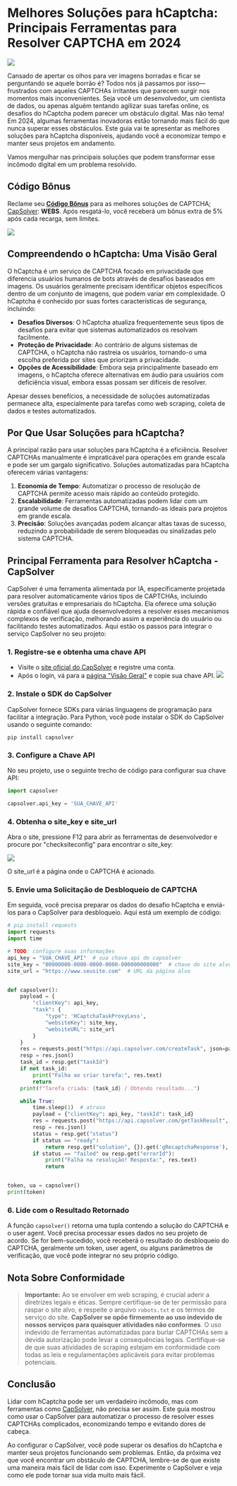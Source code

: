 # Melhores Soluções para hCaptcha: Principais Ferramentas para Resolver CAPTCHA em 2024

![](https://assets.capsolver.com/prod/images/post/2024-08-13/ae9ff0b6-2251-4512-8f4a-3de162594a71.png)


Cansado de apertar os olhos para ver imagens borradas e ficar se perguntando se aquele borrão é? Todos nós já passamos por isso—frustrados com aqueles CAPTCHAs irritantes que parecem surgir nos momentos mais inconvenientes. Seja você um desenvolvedor, um cientista de dados, ou apenas alguém tentando agilizar suas tarefas online, os desafios do hCaptcha podem parecer um obstáculo digital. Mas não tema! Em 2024, algumas ferramentas inovadoras estão tornando mais fácil do que nunca superar esses obstáculos. Este guia vai te apresentar as melhores soluções para hCaptcha disponíveis, ajudando você a economizar tempo e manter seus projetos em andamento.

Vamos mergulhar nas principais soluções que podem transformar esse incômodo digital em um problema resolvido.

## Código Bônus

Reclame seu <u>**Código Bônus**</u> para as melhores soluções de CAPTCHA; [CapSolver](https://www.capsolver.com/?utm_source=official&utm_medium=blog&utm_campaign=hcaptcha): **WEBS**. Após resgatá-lo, você receberá um bônus extra de 5% após cada recarga, sem limites.

![](https://assets.capsolver.com/prod/images/post/2024-03-29/fbc29472-886c-45b2-9eb2-2b307f6d9700.png)

## Compreendendo o hCaptcha: Uma Visão Geral
O hCaptcha é um serviço de CAPTCHA focado em privacidade que diferencia usuários humanos de bots através de desafios baseados em imagens. Os usuários geralmente precisam identificar objetos específicos dentro de um conjunto de imagens, que podem variar em complexidade. O hCaptcha é conhecido por suas fortes características de segurança, incluindo:

- **Desafios Diversos**: O hCaptcha atualiza frequentemente seus tipos de desafios para evitar que sistemas automatizados os resolvam facilmente.
- **Proteção de Privacidade**: Ao contrário de alguns sistemas de CAPTCHA, o hCaptcha não rastreia os usuários, tornando-o uma escolha preferida por sites que priorizam a privacidade.
- **Opções de Acessibilidade**: Embora seja principalmente baseado em imagens, o hCaptcha oferece alternativas em áudio para usuários com deficiência visual, embora essas possam ser difíceis de resolver.

Apesar desses benefícios, a necessidade de soluções automatizadas permanece alta, especialmente para tarefas como web scraping, coleta de dados e testes automatizados.

## Por Que Usar Soluções para hCaptcha?
A principal razão para usar soluções para hCaptcha é a eficiência. Resolver CAPTCHAs manualmente é impraticável para operações em grande escala e pode ser um gargalo significativo. Soluções automatizadas para hCaptcha oferecem várias vantagens:
1. **Economia de Tempo**: Automatizar o processo de resolução de CAPTCHA permite acesso mais rápido ao conteúdo protegido.
2. **Escalabilidade**: Ferramentas automatizadas podem lidar com um grande volume de desafios CAPTCHA, tornando-as ideais para projetos em grande escala.
3. **Precisão**: Soluções avançadas podem alcançar altas taxas de sucesso, reduzindo a probabilidade de serem bloqueadas ou sinalizadas pelo sistema CAPTCHA.

## Principal Ferramenta para Resolver hCaptcha - CapSolver

CapSolver é uma ferramenta alimentada por IA, especificamente projetada para resolver automaticamente vários tipos de CAPTCHAs, incluindo versões gratuitas e empresariais do hCaptcha. Ela oferece uma solução rápida e confiável que ajuda desenvolvedores a resolver esses mecanismos complexos de verificação, melhorando assim a experiência do usuário ou facilitando testes automatizados. Aqui estão os passos para integrar o serviço CapSolver no seu projeto:

### 1. Registre-se e obtenha uma chave API
   - Visite o [site oficial do CapSolver](https://www.capsolver.com/?utm_source=official&utm_medium=blog&utm_campaign=hcaptcha) e registre uma conta.
   - Após o login, vá para a [página "Visão Geral"](https://dashboard.capsolver.com/dashboard/overview/?utm_source=official&utm_medium=blog&utm_campaign=hcaptcha) e copie sua chave API.
![](https://assets.capsolver.com/prod/images/post/2024-08-13/68b4661e-b445-4ace-aa07-6df62b6d1fc0.png)

### 2. Instale o SDK do CapSolver
CapSolver fornece SDKs para várias linguagens de programação para facilitar a integração. Para Python, você pode instalar o SDK do CapSolver usando o seguinte comando:

```
pip install capsolver
```

### 3. Configure a Chave API
No seu projeto, use o seguinte trecho de código para configurar sua chave API:

```python
import capsolver

capsolver.api_key = 'SUA_CHAVE_API'
```

### 4. Obtenha o site_key e site_url

Abra o site, pressione F12 para abrir as ferramentas de desenvolvedor e procure por "checksiteconfig" para encontrar o site_key:

![](https://assets.capsolver.com/prod/images/post/2024-08-13/79d99ca6-fad1-4ccc-aeb4-6c7245736b03.png)

O site_url é a página onde o CAPTCHA é acionado.

### 5. Envie uma Solicitação de Desbloqueio de CAPTCHA
Em seguida, você precisa preparar os dados do desafio hCaptcha e enviá-los para o CapSolver para desbloqueio. Aqui está um exemplo de código:

```python
# pip install requests
import requests
import time

# TODO: configure suas informações
api_key = "SUA_CHAVE_API"  # sua chave api do capsolver
site_key = "00000000-0000-0000-0000-000000000000"  # chave do site alvo
site_url = "https://www.seusite.com"  # URL da página alvo


def capsolver():
    payload = {
        "clientKey": api_key,
        "task": {
            "type": 'HCaptchaTaskProxyLess',
            "websiteKey": site_key,
            "websiteURL": site_url
        }
    }
    res = requests.post("https://api.capsolver.com/createTask", json=payload)
    resp = res.json()
    task_id = resp.get("taskId")
    if not task_id:
        print("Falha ao criar tarefa:", res.text)
        return
    print(f"Tarefa criada: {task_id} / Obtendo resultado...")

    while True:
        time.sleep(1)  # atraso
        payload = {"clientKey": api_key, "taskId": task_id}
        res = requests.post("https://api.capsolver.com/getTaskResult", json=payload)
        resp = res.json()
        status = resp.get("status")
        if status == "ready":
            return resp.get("solution", {}).get('gRecaptchaResponse'), resp.get("solution", {}).get('userAgent')
        if status == "failed" ou resp.get("errorId"):
            print("Falha na resolução! Resposta:", res.text)
            return


token, ua = capsolver()
print(token)
```

### 6. Lide com o Resultado Retornado
A função `capsolver()` retorna uma tupla contendo a solução do CAPTCHA e o user agent. Você precisa processar esses dados no seu projeto de acordo. Se for bem-sucedido, você receberá o resultado do desbloqueio do CAPTCHA, geralmente um token, user agent, ou alguns parâmetros de verificação, que você pode integrar no seu próprio código.

## Nota Sobre Conformidade

> **Importante:** Ao se envolver em web scraping, é crucial aderir a diretrizes legais e éticas. Sempre certifique-se de ter permissão para raspar o site alvo, e respeite o arquivo `robots.txt` e os termos de serviço do site. **CapSolver se opõe firmemente ao uso indevido de nossos serviços para quaisquer atividades não conformes**. O uso indevido de ferramentas automatizadas para burlar CAPTCHAs sem a devida autorização pode levar a consequências legais. Certifique-se de que suas atividades de scraping estejam em conformidade com todas as leis e regulamentações aplicáveis para evitar problemas potenciais.

## Conclusão
Lidar com hCaptcha pode ser um verdadeiro incômodo, mas com ferramentas como [CapSolver](https://www.capsolver.com/?utm_source=official&utm_medium=blog&utm_campaign=hcaptcha), não precisa ser assim. Este guia mostrou como usar o CapSolver para automatizar o processo de resolver esses CAPTCHAs complicados, economizando tempo e evitando dores de cabeça.

Ao configurar o CapSolver, você pode superar os desafios do hCaptcha e manter seus projetos funcionando sem problemas. Então, da próxima vez que você encontrar um obstáculo de CAPTCHA, lembre-se de que existe uma maneira mais fácil de lidar com isso. Experimente o CapSolver e veja como ele pode tornar sua vida muito mais fácil.
